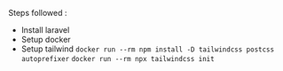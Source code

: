 Steps followed :

- Install laravel
- Setup docker
- Setup tailwind
    `docker run --rm npm install -D tailwindcss postcss autoprefixer`
    `docker run --rm npx tailwindcss init`
    
